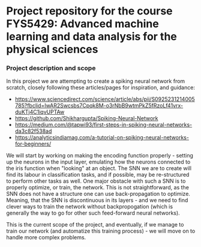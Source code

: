# Project repository for the course FYS5429: Advanced machine learning and data analysis for the physical sciences

### Project description and scope
In this project we are attempting to create a spiking neural network from scratch, closely following these articles/pages for inspiration, and guidance:
- https://www.sciencedirect.com/science/article/abs/pii/S0925231214005785?fbclid=IwAR2Swcsbs7Cpqk8M-o3rNbB9wtmPkZ5fRzoLf41vrx-duKTj4C1iqvUPTAw
- https://github.com/Shikhargupta/Spiking-Neural-Network
- https://medium.com/@tapwi93/first-steps-in-spiking-neural-networks-da3c82f538ad
- https://analyticsindiamag.com/a-tutorial-on-spiking-neural-networks-for-beginners/

We will start by working on making the encoding function properly - setting up the neurons in the input layer, emulating how the neurons connected to the iris function when "looking" at an object. The SNN we are to create will find its labour in classification tasks, and if possible, may be re-structured to perform other tasks as well.
One major obstacle with such a SNN is to properly optimize, or train, the network. This is not straightforward, as the SNN does not have a structure one can use back-propagation to optimize. Meaning, that the SNN is discontinuous in its layers - and we need to find clever ways to train the network without backpropogation (which is generally the way to go for other such feed-forward neural networks).

This is the current scope of the project, and eventually, if we manage to train our network (and automatize this training process) - we will move on to handle more complex problems.
